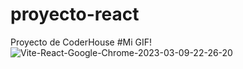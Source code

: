 # proyecto-react
Proyecto de CoderHouse
#Mi GIF!
![Vite-React-Google-Chrome-2023-03-09-22-26-20](https://user-images.githubusercontent.com/109321382/224200705-b44ef148-a949-4867-b005-807a100d4202.gif)

